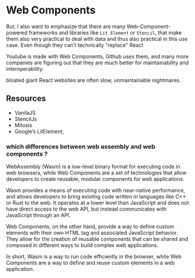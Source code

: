 Web Components
==============

But, I also want to emphasize that there are many Web-Component-powered frameworks and libraries like `Lit Element` or `Stencil`, that make them also very practical to deal with data and thus also practical in this use case. Even though they can't technically "replace" React 

Youtube is made with Web Components, Github uses them, and many more companies are figuring out that they are much better for maintainability and interoperability.

bloated giant React websites are often slow, unmaintainable nightmares.

## Resources

- VanilaJS
- StencilJs[](https://stenciljs.com/docs/introduction)
- Mitosis 
- Google’s LitElement, 

### which differences between web assembly and web components ?

WebAssembly (Wasm) is a low-level binary format for executing code in web browsers, while Web Components are a set of technologies that allow developers to create reusable, modular components for web applications.

Wasm provides a means of executing code with near-native performance, and allows developers to bring existing code written in languages like C++ or Rust to the web. It operates at a lower level than JavaScript and does not have direct access to the web API, but instead communicates with JavaScript through an API.

Web Components, on the other hand, provide a way to define custom elements with their own HTML tag and associated JavaScript behavior. They allow for the creation of reusable components that can be shared and composed in different ways to build complex web applications.

In short, Wasm is a way to run code efficiently in the browser, while Web Components are a way to define and reuse custom elements in a web application.
